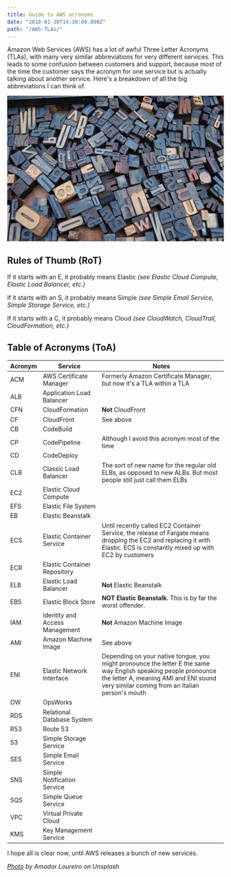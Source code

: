```yaml
---
title: Guide to AWS acronyms
date: "2018-01-30T14:30:00.000Z"
path: "/AWS-TLAs/"
---
```


Amazon Web Services (AWS) has a lot of awful Three Letter Acronyms (TLAs), with many very similar abbreviations for very different services. This leads to some confusion between customers and support, because most of the time the customer says the acronym for one service but is actually talking about another service. Here's a breakdown of all the big abbreviations I can think of.

![letters](letters.jpg "letters")

## Rules of Thumb (RoT)

If it starts with an E, it probably means Elastic *(see Elastic Cloud Compute, Elastic Load Balancer, etc.)*

If it starts with an S, it probably means Simple *(see Simple Email Service, Simple Storage Service, etc.)*

If it starts with a C, it probably means Cloud *(see CloudWatch, CloudTrail, CloudFormation, etc.)*

## Table of Acronyms (ToA)

| **Acronym** | **Service** | **Notes** |
| --------|---------|-------|
| ACM     | AWS Certificate Manager | Formerly Amazon Certificate Manager, but now it's a TLA within a TLA |
| ALB     | Application Load Balancer | |
| CFN     | CloudFormation | **Not** CloudFront |
| CF      | CloudFront | See above |
| CB      | CodeBuild | |
| CP      | CodePipeline | Although I avoid this acronym most of the time |
| CD      | CodeDeploy | |
| CLB     | Classic Load Balancer | The sort of new name for the regular old ELBs, as opposed to new ALBs. But most people still just call them ELBs |
| EC2     | Elastic Cloud Compute | |
| EFS     | Elastic File System | |
| EB      | Elastic Beanstalk | |
| ECS     | Elastic Container Service | Until recently called EC2 Container Service, the release of Fargate means dropping the EC2 and replacing it with Elastic. ECS is constantly mixed up with EC2 by customers |
| ECR     | Elastic Container Repository | |
| ELB     | Elastic Load Balancer | **Not** Elastic Beanstalk |
| EBS     | Elastic Block Store | **NOT Elastic Beanstalk.** This is by far the worst offender.|
| IAM     | Identity and Access Management | **Not** Amazon Machine Image |
| AMI     | Amazon Machine Image | See above |
| ENI     | Elastic Network Interface | Depending on your native tongue, you might pronounce the letter E the same way English speaking people pronounce the letter A, meaning AMI and ENI sound very similar coming from an Italian person's mouth |
| OW      | OpsWorks | |
| RDS     | Relational Database System | |
| R53     | Route 53 | |
| S3      | Simple Storage Service | |
| SES     | Simple Email Service | |
| SNS     | Simple Notification Service | |
| SQS     | Simple Queue Service | |
| VPC     | Virtual Private Cloud | |
| KMS     | Key Management Service | |

I hope all is clear now, until AWS releases a bunch of new services.

*[Photo](https://unsplash.com/photos/BVyNlchWqzs) by Amador Loureiro on Unsplash*
